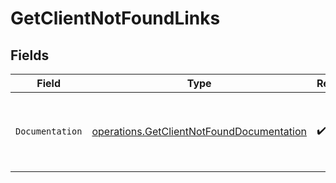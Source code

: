 # GetClientNotFoundLinks


## Fields

| Field                                                                                                  | Type                                                                                                   | Required                                                                                               | Description                                                                                            |
| ------------------------------------------------------------------------------------------------------ | ------------------------------------------------------------------------------------------------------ | ------------------------------------------------------------------------------------------------------ | ------------------------------------------------------------------------------------------------------ |
| `Documentation`                                                                                        | [operations.GetClientNotFoundDocumentation](../../models/operations/getclientnotfounddocumentation.md) | :heavy_check_mark:                                                                                     | The URL to the generic Mollie API error handling guide.                                                |